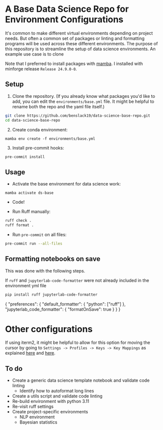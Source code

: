 # A Base Data Science Repo for Environment Configurations

It's common to make different virtual environments depending on project needs. But often a common set of packages or linting and formatting programs will be used across these different environments. The purpose of this repository is to streamline the setup of data science environments. An example use case is to clone 

Note that I preferred to install packages with [mamba](https://mamba.readthedocs.io/en/latest/index.html). I installed with minforge release `Release 24.9.0-0`.

## Setup

1. Clone the repository. (If you already know what packages you'd like to add, you can edit the `environments/base.yml` file. It might be helpful to rename both the repo and the yaml file itself.)

```sh
git clone https://github.com/benslack19/data-science-base-repo.git
cd data-science-base-repo
```

2. Create conda environment:

`mamba env create -f environments/base.yml`

3. Install pre-commit hooks:

```sh
pre-commit install
```


## Usage

- Activate the base environment for data science work:

`mamba activate ds-base`

- Code!

- Run Ruff manually: 

```sh
ruff check .
ruff format . 
```

- Run `pre-commit` on all files:

```sh
pre-commit run --all-files
```

## Formatting notebooks on save

This was done with the following steps.

If `ruff` and `jupyterlab-code-formatter` were not already included in the environment yml file
```sh
pip install ruff jupyterlab-code-formatter
```

{
  "preferences": {
    "default_formatter": {
      "python": ["ruff"]
    },
    "jupyterlab_code_formatter": {
      "formatOnSave": true
  }
  }
}


# Other configurations

If using iterm2, it might be helpful to allow for this option for moving the cursor by going to `Settings -> Profiles -> Keys -> Key Mappings` as explained [here](https://stackoverflow.com/questions/81272/how-to-move-the-cursor-word-by-word-in-the-os-x-terminal) and [here](https://coderwall.com/p/h6yfda/use-and-to-jump-forwards-backwards-words-in-iterm-2-on-os-x).

## To do
- Create a generic data science template notebook and validate code linting
    - Identify how to autoformat long lines
- Create a utils script and validate code linting
- Re-build environment with python 3.11
- Re-visit ruff settings
- Create project-specific environments
    - NLP environment
    - Bayesian statistics